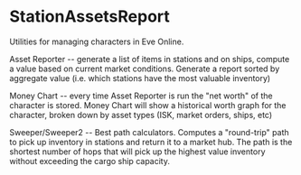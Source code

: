 # StationAssetsReport

Utilities for managing characters in Eve Online.

Asset Reporter -- generate a list of items in stations and on ships, compute a value based on current market conditions.  Generate a report sorted by aggregate value (i.e. which stations have the most valuable inventory)

Money Chart -- every time Asset Reporter is run the "net worth" of the character is stored.  Money Chart will show a historical worth graph for the character, broken down by asset types (ISK, market orders, ships, etc)

Sweeper/Sweeper2 -- Best path calculators.  Computes a "round-trip" path to pick up inventory in stations and return it to a market hub.  The path is the shortest number of hops that will pick up the highest value inventory without exceeding the cargo ship capacity.
